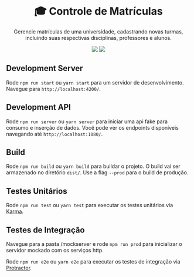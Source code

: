 <h1 align="center">
  🎓 Controle de Matrículas
</h1>
<p align="center">Gerencie matrículas de uma universidade, cadastrando novas turmas, incluindo suas respectivas disciplinas, professores e alunos.</p>

<div align="center">
  <img src="https://img.shields.io/badge/Angular-11.0.4-c3002f"> 
  <img src="https://img.shields.io/badge/POUI-4.2.0-c93b85">
</div>

## Development Server

Rode `npm run start` ou `yarn start` para um servidor de desenvolvimento. Navegue para `http://localhost:4200/`.

## Development API

Rode `npm run server` ou `yarn server` para iniciar uma api fake para consumo e inserção de dados. Você pode ver os endpoints disponíveis navegando até `http://localhost:1080/`.

## Build

Rode `npm run build` ou `yarn build` para buildar o projeto. O build vai ser armazenado no diretório `dist/`. Use a flag `--prod` para o build de produção.

## Testes Unitários

Rode `npm run test` ou `yarn test` para executar os testes unitários via [Karma](https://karma-runner.github.io).

## Testes de Integração

Navegue para a pasta /mockserver e rode `npm run prod` para inicializar o servidor mockado com os serviços http.

Rode `npm run e2e` ou `yarn e2e` para executar os testes de integração via [Protractor](http://www.protractortest.org/).
